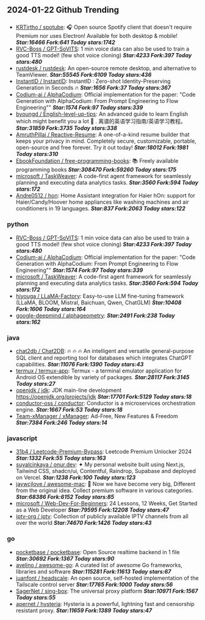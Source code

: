 ## 2024-01-22 Github Trending

### 
* [KRTirtho / spotube](https://github.com/KRTirtho/spotube): 🎧 Open source Spotify client that doesn't require Premium nor uses Electron! Available for both desktop & mobile! ***Star:16466 Fork:641 Today stars:1742***
* [RVC-Boss / GPT-SoVITS](https://github.com/RVC-Boss/GPT-SoVITS): 1 min voice data can also be used to train a good TTS model! (few shot voice cloning) ***Star:4233 Fork:397 Today stars:480***
* [rustdesk / rustdesk](https://github.com/rustdesk/rustdesk): An open-source remote desktop, and alternative to TeamViewer. ***Star:55545 Fork:6109 Today stars:436***
* [InstantID / InstantID](https://github.com/InstantID/InstantID): InstantID : Zero-shot Identity-Preserving Generation in Seconds 🔥 ***Star:1656 Fork:37 Today stars:367***
* [Codium-ai / AlphaCodium](https://github.com/Codium-ai/AlphaCodium): Official implementation for the paper: "Code Generation with AlphaCodium: From Prompt Engineering to Flow Engineering"" ***Star:1574 Fork:97 Today stars:339***
* [byoungd / English-level-up-tips](https://github.com/byoungd/English-level-up-tips): An advanced guide to learn English which might benefit you a lot 🎉 . 离谱的英语学习指南/英语学习教程。 ***Star:31859 Fork:3735 Today stars:338***
* [AmruthPillai / Reactive-Resume](https://github.com/AmruthPillai/Reactive-Resume): A one-of-a-kind resume builder that keeps your privacy in mind. Completely secure, customizable, portable, open-source and free forever. Try it out today! ***Star:18012 Fork:1981 Today stars:310***
* [EbookFoundation / free-programming-books](https://github.com/EbookFoundation/free-programming-books): 📚 Freely available programming books ***Star:308470 Fork:59260 Today stars:175***
* [microsoft / TaskWeaver](https://github.com/microsoft/TaskWeaver): A code-first agent framework for seamlessly planning and executing data analytics tasks. ***Star:3560 Fork:594 Today stars:172***
* [Andre0512 / hon](https://github.com/Andre0512/hon): Home Assistant integration for Haier hOn: support for Haier/Candy/Hoover home appliances like washing machines and air conditioners in 19 languages. ***Star:837 Fork:2063 Today stars:122***

### python
* [RVC-Boss / GPT-SoVITS](https://github.com/RVC-Boss/GPT-SoVITS): 1 min voice data can also be used to train a good TTS model! (few shot voice cloning) ***Star:4233 Fork:397 Today stars:480***
* [Codium-ai / AlphaCodium](https://github.com/Codium-ai/AlphaCodium): Official implementation for the paper: "Code Generation with AlphaCodium: From Prompt Engineering to Flow Engineering"" ***Star:1574 Fork:97 Today stars:339***
* [microsoft / TaskWeaver](https://github.com/microsoft/TaskWeaver): A code-first agent framework for seamlessly planning and executing data analytics tasks. ***Star:3560 Fork:594 Today stars:172***
* [hiyouga / LLaMA-Factory](https://github.com/hiyouga/LLaMA-Factory): Easy-to-use LLM fine-tuning framework (LLaMA, BLOOM, Mistral, Baichuan, Qwen, ChatGLM) ***Star:10408 Fork:1606 Today stars:164***
* [google-deepmind / alphageometry](https://github.com/google-deepmind/alphageometry):  ***Star:2491 Fork:238 Today stars:162***

### java
* [chat2db / Chat2DB](https://github.com/chat2db/Chat2DB): 🔥 🔥 🔥 An intelligent and versatile general-purpose SQL client and reporting tool for databases which integrates ChatGPT capabilities. ***Star:11076 Fork:1390 Today stars:43***
* [termux / termux-app](https://github.com/termux/termux-app): Termux - a terminal emulator application for Android OS extendible by variety of packages. ***Star:28117 Fork:3145 Today stars:27***
* [openjdk / jdk](https://github.com/openjdk/jdk): JDK main-line development https://openjdk.org/projects/jdk ***Star:17701 Fork:5129 Today stars:18***
* [conductor-oss / conductor](https://github.com/conductor-oss/conductor): Conductor is a microservices orchestration engine. ***Star:1667 Fork:53 Today stars:18***
* [Team-xManager / xManager](https://github.com/Team-xManager/xManager): Ad-Free, New Features & Freedom ***Star:7384 Fork:246 Today stars:14***

### javascript
* [31b4 / Leetcode-Premium-Bypass](https://github.com/31b4/Leetcode-Premium-Bypass): Leetcode Premium Unlocker 2024 ***Star:1332 Fork:55 Today stars:163***
* [suyalcinkaya / onur.dev](https://github.com/suyalcinkaya/onur.dev): ✦ My personal website built using Next.js, Tailwind CSS, shadcn/ui, Contentful, Raindrop, Supabase and deployed on Vercel. ***Star:1238 Fork:100 Today stars:123***
* [jaywcjlove / awesome-mac](https://github.com/jaywcjlove/awesome-mac):  Now we have become very big, Different from the original idea. Collect premium software in various categories. ***Star:68386 Fork:6152 Today stars:85***
* [microsoft / Web-Dev-For-Beginners](https://github.com/microsoft/Web-Dev-For-Beginners): 24 Lessons, 12 Weeks, Get Started as a Web Developer ***Star:79595 Fork:12208 Today stars:47***
* [iptv-org / iptv](https://github.com/iptv-org/iptv): Collection of publicly available IPTV channels from all over the world ***Star:74670 Fork:1426 Today stars:43***

### go
* [pocketbase / pocketbase](https://github.com/pocketbase/pocketbase): Open Source realtime backend in 1 file ***Star:30692 Fork:1367 Today stars:90***
* [avelino / awesome-go](https://github.com/avelino/awesome-go): A curated list of awesome Go frameworks, libraries and software ***Star:115281 Fork:11613 Today stars:67***
* [juanfont / headscale](https://github.com/juanfont/headscale): An open source, self-hosted implementation of the Tailscale control server ***Star:17765 Fork:1000 Today stars:56***
* [SagerNet / sing-box](https://github.com/SagerNet/sing-box): The universal proxy platform ***Star:10971 Fork:1567 Today stars:55***
* [apernet / hysteria](https://github.com/apernet/hysteria): Hysteria is a powerful, lightning fast and censorship resistant proxy. ***Star:11659 Fork:1389 Today stars:47***
